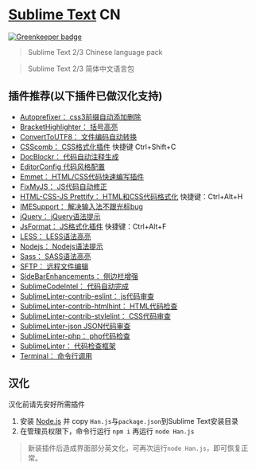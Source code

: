 [Sublime Text](http://www.sublimetext.com/) CN
===============

[![Greenkeeper badge](https://badges.greenkeeper.io/gucong3000/Sublime_Text_CN.svg)](https://greenkeeper.io/)

>Sublime Text 2/3 Chinese language pack

>Sublime Text 2/3 简体中文语言包

## 插件推荐(以下插件已做汉化支持) ##

- [Autoprefixer：						css3前缀自动添加删除](https://packagecontrol.io/packages/Autoprefixer)
- [BracketHighlighter：					括号高亮](https://packagecontrol.io/packages/BracketHighlighter)
- [ConvertToUTF8：						文件编码自动转换](https://packagecontrol.io/packages/ConvertToUTF8)
- [CSScomb：							CSS格式化插件](https://packagecontrol.io/packages/CSScomb)						快捷键 Ctrl+Shift+C
- [DocBlockr：							代码自动注释生成](https://packagecontrol.io/packages/DocBlockr)
- [EditorConfig							代码风格配置](https://packagecontrol.io/packages/EditorConfig)
- [Emmet：								HTML/CSS代码快速编写插件](https://packagecontrol.io/packages/Emmet)
- [FixMyJS：							JS代码自动修正](https://packagecontrol.io/packages/FixMyJS)
- [HTML-CSS-JS Prettify：				HTML和CSS代码格式化](https://packagecontrol.io/packages/HTML-CSS-JS%20Prettify)	快捷键：Ctrl+Alt+H
- [IMESupport：							解决输入法不跟光标bug](https://packagecontrol.io/packages/IMESupport)
- [jQuery：								jQuery语法提示](https://packagecontrol.io/packages/jQuery)
- [JsFormat：							JS格式化插件](https://packagecontrol.io/packages/JsFormat)						快捷键：Ctrl+Alt+F
- [LESS：								LESS语法高亮](https://packagecontrol.io/packages/LESS)
- [Nodejs：								Nodejs语法提示](https://packagecontrol.io/packages/Nodejs)
- [Sass：								SASS语法高亮](https://packagecontrol.io/packages/Sass)
- [SFTP：								远程文件编辑](https://packagecontrol.io/packages/SFTP)
- [SideBarEnhancements：				侧边栏增强](https://packagecontrol.io/packages/SideBarEnhancements)
- [SublimeCodeIntel：					代码自动完成](https://packagecontrol.io/packages/SublimeCodeIntel)
- [SublimeLinter-contrib-eslint：		js代码审查](https://packagecontrol.io/packages/SublimeLinter-jshint)
- [SublimeLinter-contrib-htmlhint：		HTML代码检查](https://packagecontrol.io/packages/SublimeLinter-contrib-htmlhint)
- [SublimeLinter-contrib-stylelint：	CSS代码审查](https://packagecontrol.io/packages/SublimeLinter-contrib-stylelint)
- [SublimeLinter-json					JSON代码审查](https://packagecontrol.io/packages/SublimeLinter-json)
- [SublimeLinter-php：					php代码检查](https://packagecontrol.io/packages/SublimeLinter-php)
- [SublimeLinter：						代码检查框架](https://sublimelinter.readthedocs.org/)
- [Terminal：							命令行调用](https://packagecontrol.io/packages/Terminal)

## 汉化 ##

汉化前请先安好所需插件

1. 安装 [Node.js](https://nodejs.org/) 并 copy `Han.js`与`package.json`到Sublime Text安装目录
1. 在管理员权限下，命令行运行 `npm i` 再运行 `node Han.js`

> 新装插件后造成界面部分英文化，可再次运行`node Han.js`，即可恢复正常。
